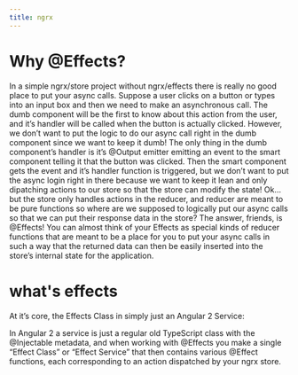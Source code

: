 ```yaml
---
title: ngrx
---
```

# Why @Effects?
In a simple ngrx/store project without ngrx/effects there is really no good place to put your async calls. Suppose a user clicks on a button or types into an input box and then we need to make an asynchronous call. The dumb component will be the first to know about this action from the user, and it’s handler will be called when the button is actually clicked. However, we don’t want to put the logic to do our async call right in the dumb component since we want to keep it dumb! The only thing in the dumb component’s handler is it’s @Output emitter emitting an event to the smart component telling it that the button was clicked. Then the smart component gets the event and it’s handler function is triggered, but we don’t want to put the async login right in there because we want to keep it lean and only dipatching actions to our store so that the store can modify the state! Ok… but the store only handles actions in the reducer, and reducer are meant to be pure functions so where are we supposed to logically put our async calls so that we can put their response data in the store? The answer, friends, is @Effects! You can almost think of your Effects as special kinds of reducer functions that are meant to be a place for you to put your async calls in such a way that the returned data can then be easily inserted into the store’s internal state for the application.

# what's effects
 At it’s core, the Effects Class in simply just an Angular 2 Service:
 
  In Angular 2 a service is just a regular old TypeScript class with the @Injectable metadata, and when working with @Effects you make a single “Effect Class” or “Effect Service” that then contains various @Effect functions, each corresponding to an action dispatched by your ngrx store.
